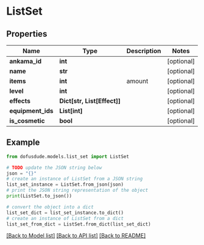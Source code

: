 # ListSet


## Properties

Name | Type | Description | Notes
------------ | ------------- | ------------- | -------------
**ankama_id** | **int** |  | [optional] 
**name** | **str** |  | [optional] 
**items** | **int** | amount | [optional] 
**level** | **int** |  | [optional] 
**effects** | **Dict[str, List[Effect]]** |  | [optional] 
**equipment_ids** | **List[int]** |  | [optional] 
**is_cosmetic** | **bool** |  | [optional] 

## Example

```python
from dofusdude.models.list_set import ListSet

# TODO update the JSON string below
json = "{}"
# create an instance of ListSet from a JSON string
list_set_instance = ListSet.from_json(json)
# print the JSON string representation of the object
print(ListSet.to_json())

# convert the object into a dict
list_set_dict = list_set_instance.to_dict()
# create an instance of ListSet from a dict
list_set_from_dict = ListSet.from_dict(list_set_dict)
```
[[Back to Model list]](../README.md#documentation-for-models) [[Back to API list]](../README.md#documentation-for-api-endpoints) [[Back to README]](../README.md)


